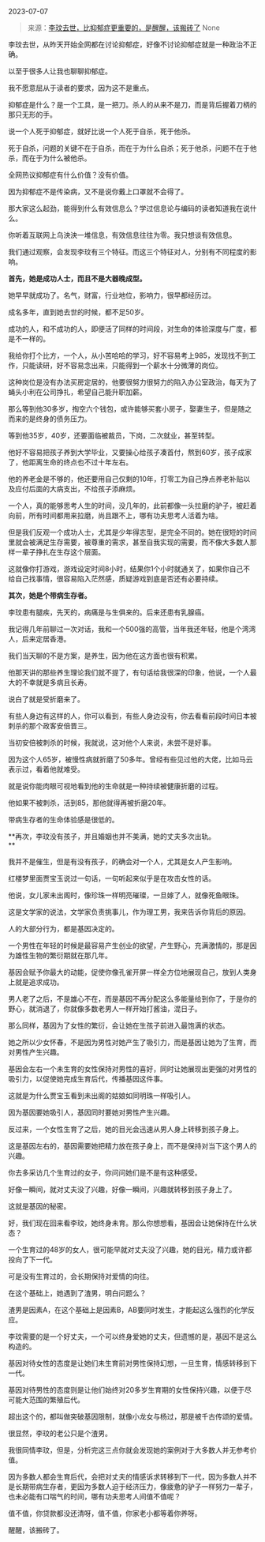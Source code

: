 2023-07-07

> 来源：[李玟去世，比抑郁症更重要的，是​醒醒，该搬砖了](http://mp.weixin.qq.com/s?__biz=MzU3NDc5Nzc0NQ==&amp;mid=2247524831&amp;idx=1&amp;sn=f17b7b89ac9db8490085312a1ef5b958&amp;chksm=fd2ec301ca594a17cd8093a86836d4c0c8b95bb02fe5e3a658eca34012bfe4a9c7bccb3b18ff&amp;scene=127#wechat_redirect)
> None

李玟去世，从昨天开始全网都在讨论抑郁症，好像不讨论抑郁症就是一种政治不正确。

以至于很多人让我也聊聊抑郁症。

我不愿意屈从于读者的要求，因为这不是重点。  

抑郁症是什么？是一个工具，是一把刀。杀人的从来不是刀，而是背后握着刀柄的那只无形的手。

说一个人死于抑郁症，就好比说一个人死于自杀，死于他杀。  

死于自杀，问题的关键不在于自杀，而在于为什么自杀；死于他杀，问题不在于他杀，而在于为什么被他杀。

全网热议抑郁症有什么价值？没有价值。  

因为抑郁症不是传染病，又不是说你戴上口罩就不会得了。

那大家这么起劲，能得到什么有效信息么？学过信息论与编码的读者知道我在说什么。  

你听着互联网上乌泱泱一堆信息，有效信息往往为零。我只想谈有效信息。

我们通过观察，会发现李玟有三个特征。而这三个特征对人，分别有不同程度的影响。

 **首先，她是成功人士，而且不是大器晚成型。**

她早早就成功了。名气，财富，行业地位，影响力，很早都经历过。  

成名多年，直到她去世的时候，都不足50岁。  

成功的人，和不成功的人，即便活了同样的时间段，对生命的体验深度与广度，都是不一样的。  

我给你打个比方，一个人，从小苦哈哈的学习，好不容易考上985，发现找不到工作，只能读研，好不容易念出来，只能得到一个薪水十分微薄的岗位。  

这种岗位是没有办法买房定居的，他要很努力很努力的陷入办公室政治，每天为了蝇头小利在公司挣扎，希望自己能升职加薪。  

那么等到他30多岁，掏空六个钱包，或许能够买套小房子，娶妻生子，但是随之而来的是终身的债务压力。  

等到他35岁，40岁，还要面临被裁员，下岗，二次就业，甚至转型。

他好不容易把孩子养到大学毕业，又要操心给孩子凑首付，熬到60岁，孩子成家了，他距离生命的终点也不过十年左右。  

他的养老金是不够的，他还要用自己仅剩的10年，打零工为自己挣点养老补贴以及应付后面的大病支出，不给孩子添麻烦。

一个人，真的能够思考人生的时间，没几年的，此前都像一头拉磨的驴子，被赶着向前，所有时间都用来拉磨，尚且跟不上，哪有功夫思考人活着为啥。  

但是我们反观一个成功人士，尤其是少年得志型，是完全不同的。她在很短的时间里就会被满足生存需要，被尊重的需求，甚至自我实现的需要，而不像大多数人那样一辈子挣扎在生存这个层面。  

这就像你打游戏，游戏设定时间8小时，结果你1个小时就通关了，如果你自己不给自己找事情，很容易陷入茫然感，质疑游戏到底是否还有必要持续。

 **其次，她是个带病生存者。**

李玟患有腿疾，先天的，病痛是与生俱来的。后来还患有乳腺癌。

我记得几年前聊过一次对话，我和一个500强的高管，当年我还年轻，他是个湾湾人，后来定居香港。

我们当天聊的不是方案，是养生，因为他在这方面也很有积累。

他那天讲的那些养生理论我们就不提了，有句话给我很深的印象，他说，一个人最大的不幸就是多病且长寿。

说白了就是受折磨来了。  

有些人身边有这样的人，你可以看到，有些人身边没有，你去看看前段时间日本被刺杀的那个政客安倍晋三。  

当初安倍被刺杀的时候，我就说，这对他个人来说，未尝不是好事。

因为这个人65岁，被慢性病就折磨了50多年。曾经有些见过他的大佬，比如马云表示过，看着他就难受。

就是说你能肉眼可视地看到他的生命就是一种持续被健康折磨的过程。  

他如果不被刺杀，活到85，那他就得再被折磨20年。  

带病生存者的生命体验感是很低的。  

 **再次，李玟没有孩子，并且婚姻也并不美满，她的丈夫多次出轨。  
**

我并不是催生，但是有没有孩子，的确会对一个人，尤其是女人产生影响。

红楼梦里面贾宝玉说过一句话，一句听起来似乎是在攻击女性的话。

他说，女儿家未出阁时，像珍珠一样明亮璀璨，一旦嫁了人，就像死鱼眼珠。

这是文学家的说法，文学家负责挑事儿，作为理工男，我来告诉你背后的原因。

人的大部分行为，都是基因决定的。

一个男性在年轻的时候是最容易产生创业的欲望，产生野心，充满激情的，那是因为雄性生物的繁衍期就在那几年。

基因会赋予你最大的动能，促使你像孔雀开屏一样全方位地展现自己，放到人类身上就是追求成功。

男人老了之后，不是雄心不在，而是基因不再分配这么多能量给到你了，于是你的野心，就消退了，你就像多数老男人一样开始打酱油，混日子。

那么同样，基因为了女性的繁衍，会让她在生孩子前进入最饱满的状态。

她之所以少女怀春，不是因为男性对她产生了吸引力，而是基因让她为了生育，而对男性产生兴趣。

基因会左右一个未生育的女性保持对男性的喜好，同时让她展现出更强的对男性的吸引力，以促使她完成生育后代，传播基因这件事。

这就是为什么贾宝玉看到未出阁的姑娘如同明珠一样吸引人。

因为基因要她吸引人，基因同时要她对男性产生兴趣。

反过来，一个女性生育了之后，她的目光会迅速从男人身上转移到孩子身上。

这是基因左右的，基因需要她把精力放在孩子身上，而不是保持对当下这个男人的兴趣。

你去多采访几个生育过的女子，你问问她们是不是有这种感受。

好像一瞬间，就对丈夫没了兴趣，好像一瞬间，兴趣就转移到孩子身上了。

这就是基因的秘密。

好，我们现在回来看李玟，她终身未育。那么你想想看，基因会让她保持在什么状态？

一个生育过的48岁的女人，很可能早就对丈夫没了兴趣，她的目光，精力或许都投向了下一代。

可是没有生育过的，会长期保持对爱情的向往。

在这个基础上，她遇到了渣男，明白问题么？

渣男是因素A，在这个基础上是因素B，AB要同时发生，才能起这么强烈的化学反应。

李玟需要的是一个好丈夫，一个可以终身爱她的丈夫，但遗憾的是，基因不是这么构造的。  

基因对待女性的态度是让她们未生育前对男性保持幻想，一旦生育，情感转移到下一代。

基因对待男性的态度则是让他们始终对20多岁生育期的女性保持兴趣，以便于尽可能大范围的繁殖后代。

超出这个的，都叫做突破基因限制，就像小龙女与杨过，那是被千古传颂的爱情。  

很显然，李玟的老公只是个渣男。  

我很同情李玟，但是，分析完这三点你就会发现她的案例对于大多数人并无参考价值。  

因为多数人都会生育后代，会把对丈夫的情感诉求转移到下一代，因为多数人并不是长期带病生存者，更因为多数人迫于经济压力，像疲惫的驴子一样努力一辈子，也未必能有口喘气的时间，哪有功夫思考人间值不值呢？  

值不值，你贷款都没还清呀，值不值，你家老小都等着你养呀。

醒醒，该搬砖了。

